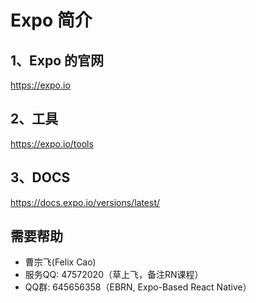 # Expo 简介

## 1、Expo 的官网

https://expo.io

## 2、工具

https://expo.io/tools

## 3、DOCS

https://docs.expo.io/versions/latest/

## 需要帮助

- 曹宗飞(Felix Cao)
- 服务QQ: 47572020（草上飞，备注RN课程）
- QQ群: 645656358（EBRN, Expo-Based React Native）